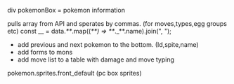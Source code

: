 div pokemonBox = pokemon information

pulls array from API and sperates by commas. (for moves,types,egg groups etc)
const \__ = data._**_.map((_**) => **_._**.name).join(", ");

- add previous and next pokemon to the bottom. (Id,spite,name)
- add forms to mons
- add move list to a table with damage and move typing

pokemon.sprites.front_default (pc box sprites)
